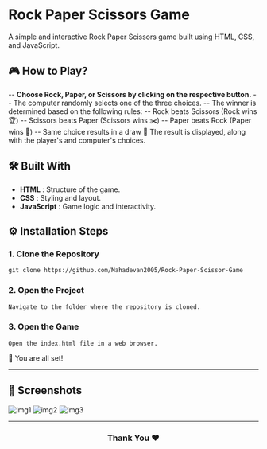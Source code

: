 # Rock Paper Scissors Game
A simple and interactive Rock Paper Scissors game built using HTML, CSS, and JavaScript.

## 🎮 How to Play?
-- **Choose Rock, Paper, or Scissors by clicking on the respective button.**
-- The computer randomly selects one of the three choices.
-- The winner is determined based on the following rules:
      -- Rock beats Scissors (Rock wins 🏆)
      -- Scissors beats Paper (Scissors wins ✂️)
      -- Paper beats Rock (Paper wins 📄)
      -- Same choice results in a draw 🤝
The result is displayed, along with the player's and computer's choices.

## 🛠️ Built With
- **HTML** : Structure of the game.
- **CSS** : Styling and layout.
- **JavaScript** : Game logic and interactivity.


## ⚙️ Installation Steps
### 1. Clone the Repository
```
git clone https://github.com/Mahadevan2005/Rock-Paper-Scissor-Game
```

### 2. Open the Project
```
Navigate to the folder where the repository is cloned.
```

### 3. Open the Game
```
Open the index.html file in a web browser.
```

🌟 You are all set!
<hr>

## 📸 Screenshots
![img1](https://github.com/user-attachments/assets/5cce60a6-2bd2-4573-9765-e909c023e2b2)
![img2](https://github.com/user-attachments/assets/ffd6da3d-0907-4fbe-9a59-03b3403b7913)
![img3](https://github.com/user-attachments/assets/bd4c5d5e-dab6-4048-8b82-c8b37dc8225f)

<hr>
<h3 align="center">
Thank You ❤️
</h3>

